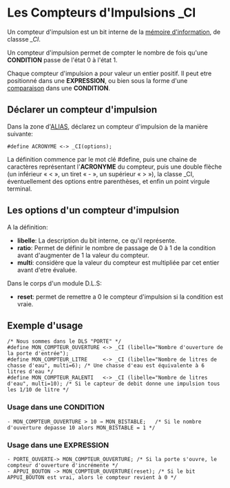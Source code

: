 # Les Compteurs d'Impulsions _CI

Un compteur d'impulsion est un bit interne de la [mémoire d'information](dls.md#memoire-d'informations), de classse *_CI*.

Un compteur d'impulsion permet de compter le nombre de fois qu'une **CONDITION** passe de l'état 0 à l'état 1.

Chaque compteur d'impulsion a pour valeur un entier positif.
Il peut etre positionné dans une **EXPRESSION**, ou bien sous la forme d'une [comparaison](dls_logique.md#les-comparaisons) dans une **CONDITION**.


## Déclarer un compteur d'impulsion

Dans la zone d'[ALIAS](dls_acronyme.md), déclarez un compteur d'impulsion de la manière suivante:

    #define ACRONYME <-> _CI(options);

La définition commence par le mot clé #define, puis une chaine de caractères représentant l'**ACRONYME** du compteur,
puis une double flèche (un inférieur « < », un tiret « - », un supérieur « > »),
la classe _CI, éventuellement des options entre parenthèses, et enfin un point virgule terminal.

## Les options d'un compteur d'impulsion

A la définition:

* **libelle**: La description du bit interne, ce qu'il représente.
* **ratio**: Permet de définir le nombre de passage de 0 à 1 de la condition avant d'augmenter de 1 la valeur du compteur.
* **multi**: considère que la valeur du compteur est multipliée par cet entier avant d'etre évaluée.

Dans le corps d'un module D.L.S:

* **reset**: permet de remettre a 0 le compteur d'impulsion si la condition est vraie.

## Exemple d'usage

    /* Nous sommes dans le DLS "PORTE" */
    #define MON_COMPTEUR_OUVERTURE <-> _CI (libelle="Nombre d'ouverture de la porte d'entrée");
    #define MON_COMPTEUR_LITRE     <-> _CI (libelle="Nombre de litres de chasse d'eau", multi=6); /* Une chasse d'eau est équivalente à 6 litres d'eau */
    #define MON_COMPTEUR_RALENTI   <-> _CI (libelle="Nombre de litres d'eau", multi=10); /* Si le capteur de debit donne une impulsion tous les 1/10 de litre */

### Usage dans une CONDITION

    - MON_COMPTEUR_OUVERTURE > 10 → MON_BISTABLE;   /* Si le nombre d'ouverture depasse 10 alors MON_BISTABLE = 1 */

### Usage dans une EXPRESSION

    - PORTE_OUVERTE-> MON_COMPTEUR_OUVERTURE; /* Si la porte s'ouvre, le compteur d'ouverture d'incrémente */
    - APPUI_BOUTON -> MON_COMPTEUR_OUVERTURE(reset); /* Si le bit APPUI_BOUTON est vrai, alors le compteur revient à 0 */

